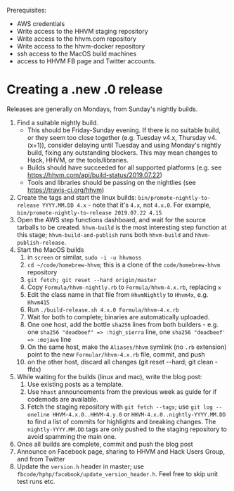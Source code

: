 Prerequisites:
- AWS credentials
- Write access to the HHVM staging repository
- Write access to the hhvm.com repository
- Write access to the hhvm-docker repository
- ssh access to the MacOS build machines
- access to HHVM FB page and Twitter accounts.

Creating a .new .0 release
==========================

Releases are generally on Mondays, from Sunday's nightly builds.

1. Find a suitable nightly build.
   - This should be Friday-Sunday evening. If there is no suitable build, or they
    seem too close together (e.g. Tuesday v4.x, Thursday v4.(x+1)), consider
    delaying until Tuesday and using Monday's nightly build, fixing any
    outstanding blockers. This may mean changes to Hack, HHVM, or the
    tools/libraries.
   - Builds should have succeeded for all
     supported platforms (e.g. see https://hhvm.com/api/build-status/2019.07.22)
   - Tools and libraries should be passing on the nightlies (see
     https://travis-ci.org/hhvm)
1. Create the tags and start the linux builds:
   `bin/promote-nightly-to-release YYYY.MM.DD 4.x` - note that it's `4.x`, not
   `4.x.0`. For example, `bin/promote-nightly-to-release 2019.07.22 4.15`
1. Open the AWS step functions dashboard, and wait for the source tarballs to
   be created. `hhvm-build` is the most interesting step function at this stage;
   `hhvm-build-and-publish` runs both `hhvm-build` and `hhvm-publish-release`.
1. Start the MacOS builds
   1. in `screen` or similar, `sudo -i -u hhvmoss`
   1. `cd ~/code/homebrew-hhvm`; this is a clone of the `code/homebrew-hhvm`
      repository
   1. `git fetch; git reset --hard origin/master`
   1. Copy `Formula/hhvm-nightly.rb` to `Formula/hhvm-4.x.rb`, replacing `x`
   1. Edit the class name in that file from `HhvmNightly` to `Hhvm4x`, e.g.
      `Hhvm415`
   1. Run `./build-release.sh 4.x.0 Formula/hhvm-4.x.rb`
   1. Wait for both to complete; binaries are automatically uploaded.
   1. One one host, add the bottle `sha256` lines from both builders - e.g.
      one `sha256 "deadbeef" => :high_sierra` line, one
      `sha256 "deadbeef' => :mojave` line
   1. On the same host, make the `Aliases/hhvm` symlink (no `.rb` extension)
      point to the new `Formular/hhvm-4.x.rb` file, commit, and push
   1. on the other host, discard all changes (git reset --hard; git clean -ffdx)
1. While waiting for the builds (linux and mac), write the blog post:
   1. Use existing posts as a template.
   1. Use `hhast` announcements from the previous week as guide for if codemods
      are available.
   1. Fetch the staging repository with `git fetch --tags`; use
      `git log --oneline HHVM-4.x.0..HHVM-4.y.0` or
      `HHVM-4.x.0..nightly-YYYY.MM.DD` to find a list of commits for highlights
      and breaking changes. The `nightly-YYYY.MM.DD` tags are only pushed to
      the staging repository to avoid spamming the main one.
1. Once all builds are complete, commit and push the blog post
1. Announce on Facebook page, sharing to HHVM and Hack Users Group, and from
   Twitter
1. Update the `version.h` header in master; use
   `fbcode/hphp/facebook/update_version_header.h`. Feel free to skip unit test
   runs etc.
